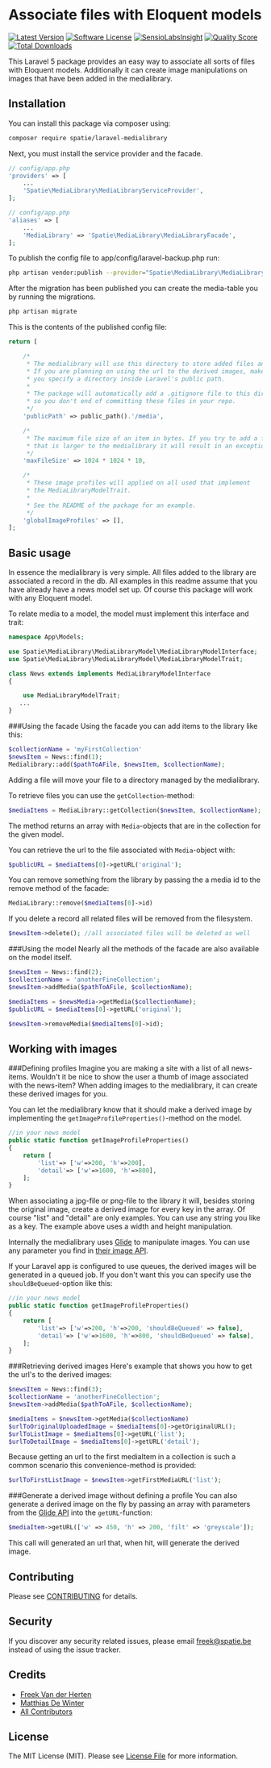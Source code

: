 # Associate files with Eloquent models

[![Latest Version](https://img.shields.io/github/release/freekmurze/laravel-medialibrary.svg?style=flat-square)](https://github.com/freekmurze/laravel-medialibrary/releases)
[![Software License](https://img.shields.io/badge/license-MIT-brightgreen.svg?style=flat-square)](LICENSE.md)
[![SensioLabsInsight](https://img.shields.io/sensiolabs/i/27cf455a-0555-4bcf-abae-16b5f7860d09.svg)](https://insight.sensiolabs.com/projects/27cf455a-0555-4bcf-abae-16b5f7860d09)
[![Quality Score](https://img.shields.io/scrutinizer/g/freekmurze/laravel-medialibrary.svg?style=flat-square)](https://scrutinizer-ci.com/g/freekmurze/laravel-medialibrary)
[![Total Downloads](https://img.shields.io/packagist/dt/spatie/laravel-medialibrary.svg?style=flat-square)](https://packagist.org/packages/spatie/:laravel-medialibrary)

This Laravel 5 package provides an easy way to associate all sorts of files with Eloquent models. Additionally it can create image manipulations on images that have been added in the medialibrary.

## Installation

You can install this package via composer using:

```bash
composer require spatie/laravel-medialibrary
```

Next, you must install the service provider and the facade. 

```php
// config/app.php
'providers' => [
    ...
    'Spatie\MediaLibrary\MediaLibraryServiceProvider',
];
```

```php
// config/app.php
'aliases' => [
    ...
    'MediaLibrary' => 'Spatie\MediaLibrary\MediaLibraryFacade',
];
```

To publish the config file to app/config/laravel-backup.php run:

```bash
php artisan vendor:publish --provider="Spatie\MediaLibrary\MediaLibraryServiceProvider"
```

After the migration has been published you can create the media-table you by running the migrations.

```bash
php artisan migrate
```

This is the contents of the published config file:

```php
return [

    /*
     * The medialibrary will use this directory to store added files and derived images.
     * If you are planning on using the url to the derived images, make sure
     * you specify a directory inside Laravel's public path.
     * 
     * The package will automatically add a .gitignore file to this directory
     * so you don't end of committing these files in your repo.
     */
    'publicPath' => public_path().'/media',

    /*
     * The maximum file size of an item in bytes. If you try to add a file
     * that is larger to the medialibrary it will result in an exception.
     */
    'maxFileSize' => 1024 * 1024 * 10,

    /*
     * These image profiles will applied on all used that implement
     * the MediaLibraryModelTrait.
     *
     * See the README of the package for an example.
     */
    'globalImageProfiles' => [],
];
```

## Basic usage


In essence the medialibrary is very simple. All files added to the library are associated a record in the db. All examples in this readme assume that you have already have a news model set up. Of course this package will work with any Eloquent model.

To relate media to a model, the model must implement this interface and trait:

```php
namespace App\Models;

use Spatie\MediaLibrary\MediaLibraryModel\MediaLibraryModelInterface;
use Spatie\MediaLibrary\MediaLibraryModel\MediaLibraryModelTrait;

class News extends implements MediaLibraryModelInterface
{

	use MediaLibraryModelTrait;
   ...
}
```

###Using the facade
Using the facade you can add items to the library like this:
```php
$collectionName = 'myFirstCollection'
$newsItem = News::find(1);
Medialibrary::add($pathToAFile, $newsItem, $collectionName);
```
Adding a file will move your file to a directory managed by the medialibrary.

To retrieve files you can use the ```getCollection```-method:
```php
$mediaItems = MediaLibrary::getCollection($newsItem, $collectionName);
```

The method returns an array with `Media`-objects that are in the collection for the given model.

You can retrieve the url to the file associated with `Media`-object with:

```php
$publicURL = $mediaItems[0]->getURL('original');
```

You can remove something from the library by passing the a media id to the remove method of the facade:

```php
MediaLibrary::remove($mediaItems[0]->id)
```

If you delete a record all related files will be removed from the filesystem.

```php
$newsItem->delete(); //all associated files will be deleted as well
```

###Using the model
Nearly all the methods of the facade are also available on the model itself.

```php
$newsItem = News::find(2);
$collectionName = 'anotherFineCollection';
$newsItem->addMedia($pathToAFile, $collectionName);

$mediaItems = $newsMedia->getMedia($collectionName);
$publicURL = $mediaItems[0]->getURL('original');

$newsItem->removeMedia($mediaItems[0]->id);
```

## Working with images
###Defining profiles
Imagine you are making a site with a list of all news-items. Wouldn't it be nice to show the user a thumb of image associated with the news-item? When adding images to the medialibrary, it can create these derived images for you.

You can let the medialibrary know that it should make a derived image by implementing the `getImageProfileProperties()`-method on the model.

```php
//in your news model
public static function getImageProfileProperties()
{
    return [
        'list'=> ['w'=>200, 'h'=>200],
        'detail'=> ['w'=>1600, 'h'=>800],
    ];
}
```

When associating a jpg-file or png-file to the library it will, besides storing the original image, create a derived image for every key in the array. Of course "list" and "detail" are only examples. You can use any string you like as a key. The example above uses a width and height manipulation.

Internally the medialibrary uses [Glide](http://glide.thephpleague.com) to manipulate images. You can use any parameter you find in [their image API](http://glide.thephpleague.com/api/size/).

If your Laravel app is configured to use queues, the derived images will be generated in a queued job. If you don't want this you can specify use the `shouldBeQueued`-option like this:

```php
//in your news model
public static function getImageProfileProperties()
{
    return [
        'list'=> ['w'=>200, 'h'=>200, 'shouldBeQueued' => false],
        'detail'=> ['w'=>1600, 'h'=>800, 'shouldBeQueued' => false],
    ];
}
```

###Retrieving derived images
Here's example that shows you how to get the url's to the derived images:

```php
$newsItem = News::find(3);
$collectionName = 'anotherFineCollection';
$newsItem->addMedia($pathToAFile, $collectionName);

$mediaItems = $newsItem->getMedia($collectionName)
$urlToOriginalUploadedImage = $mediaItems[0]->getOriginalURL();
$urlToListImage = $mediaItems[0]->getURL('list');
$urlToDetailImage = $mediaItems[0]->getURL('detail');
```

Because getting an url to the first mediaItem in a collection is such a common scenario this convenience-method is provided:

```php
$urlToFirstListImage = $newsItem->getFirstMediaURL('list');
```


###Generate a derived image without defining a profile
You can also generate a derived image on the fly by passing an array with parameters from the [Glide API](http://glide.thephpleague.com/api/size/) into the `getURL`-function:

```php
$mediaItem->getURL(['w' => 450, 'h' => 200, 'filt' => 'greyscale']);
```

This call will generated an url that, when hit, will generate the derived image.

## Contributing

Please see [CONTRIBUTING](CONTRIBUTING.md) for details.

## Security

If you discover any security related issues, please email [freek@spatie.be](mailto:freek@spatie.be) instead of using the issue tracker.

## Credits

- [Freek Van der Herten](https://github.com/freekmurze)
- [Matthias De Winter](https://github.com/MatthiasDeWinter)
- [All Contributors](../../contributors)

## License

The MIT License (MIT). Please see [License File](LICENSE.md) for more information.
